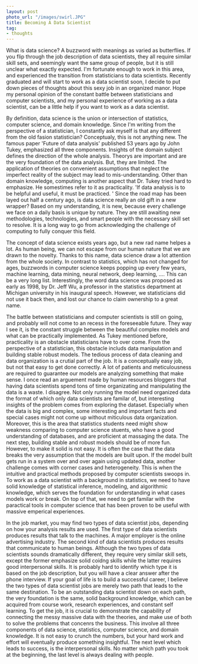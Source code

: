 ```yaml
---
layout: post
photo_url: "/images/swirl.JPG"
title: Becoming A Data Scientist
tag:
- thoughts
---
```



What is data science? A buzzword with meanings as varied as butterflies.  If you flip through the job description of data scientists, they all require similar skill sets, and seemingly want the same group of people, but it is still unclear what exactly expected.  I'm fortunate enough to work in this area, and experienced the transition from statisticians to data scientists.  Recently graduated and will start to work as a data scientist soon, I decide to put down pieces of thoughts about this sexy job in an organized manor.  Hope my personal opinion of the constant battle between statisticians and computer scientists, and my personal experience of working as a data scientist, can be a little help if you want to work as a data scientist.  


By definition, data science is the union or intersection of statistics, computer science, and domain knowledge. Since I'm writing from the perspective of a statistician, I constantly ask myself is that any different from the old fasion statistician?  Conceptualy, this is not anything new.  The famous paper 'Future of data analysis' published 53 years ago by John Tukey, emphasized all three components.  Insights of the domain subject defines the direction of the whole analysis.  Theorys are important and are the very foundation of the data analysis.  But, they are limited.  The application of theories on convenient assumptions that neglect the imperfect reality of the subject may lead to mis-understanding.  Other than domain knowledge, computing is another aspect that Dr. Tukey tried hard to emphasize. He somestimes refer to it as practicality.  'If data analysis is to be helpful and useful, it must be practiced. '  Since the road map has been layed out half a century ago, is data science really an old gift in a new wrapper?  Based on my understanding, it is new, because every challenge we face on a daily basis is unique by nature.  They are still awaiting new methodologies, technologies, and smart people with the necessary skill set to resolve. It is a long way to go from acknowledging the challenge of computing to fully conquer this field.  

The concept of data science exists years ago, but a new rad name helpes a lot.  As human being, we can not escape from our human nature that we are drawn to the novelty.  Thanks to this name, data science draw a lot attention from the whole society.  In contrast to statistics, which has not changed for ages, buzzwords in computer science keeps popping up every few years, machine learning, data mining, neural network, deep learning, ....  This can be a very long list.  Interestingly, the word data science was proposed as early as 1998, by Dr. Jeff Wu, a professor in the statistics department at Michigan university in his inaugural speech.  However, we statisticians did not use it back then, and lost our chance to claim ownership to a great name. 



The battle between statisticians and computer scientists is still on going, and probably will not come to an recess in the foreseeable future.  They way I see it, is the constant struggle between the beautiful complex models and what can be practically implemented.  As Tukey mentioned before, practicality is an obstacle statisticians have to over come.  From the perspective of a statistician, this obstacle includs data manipulation and building stable robust models.  The tedious process of data cleaning and data organization is a crutial part of the job.  It is a conceptually easy job, but not that easy to get done correctly.  A lot of patients and meticulousness are required to guarantee our models are analyzing something that make sense.  I once read an arguement made by human resources bloggers that having data scientists spend tons of time organizating and manipulating the data is a waste.  I disagree.  Not only running the model need organized data the format of which only data scientists are familar of, but interesting insights of the problem comes from exploring the dataset.  Especially when the data is big and complex, some interesting and important facts and special cases might not come up without miticulous data organization.  Moreover, this is the area that statistics students need might show weakness comparing to computer science stuents, who have a good understanding of databases, and are proficient at massaging the data.  The next step, building stable and robust models should be of more fun.  However, to make it solid is not easy.  It is often the case that the data breaks the very assumption that the models are built upon.  If the model built gets run in a system over and over again using updated data, another challenge comes with corner cases and heterogeneity.  This is when the intuitive and practical methods proposed by computer scientists swoops in.  To work as a data scientist with a background in statistics, we need to have solid knowledge of statistical inference, modeling, and algorithmic knowledge, which serves the foundation for understanding in what cases models work or break.  On top of that, we need to get familar with the paractical tools in computer science that has been proven to be useful with massive emperical experiences.



In the job market, you may find two types of data scientist jobs, depending on how your analysis results are used.  The first type of data scientists produces results that talk to the machines.  A major employer is the online advertising industry.  The second kind of data scientists produces results that communicate to human beings.  Although the two types of data scientists sounds dramatically different, they require very similar skill sets, except the former emphasize solid coidng skills while the latter requires good interpersonal skills.  It is probably hard to identify which type it is based on the job description, but you will have a clear answer after the phone interview.  If your goal of life is to build a successful career, I believe the two types of data scientist jobs are merely two path that leads to the same destination.  To be an outstanding data scientist down on each path, the very foundation is the same, solid background knowledge, which can be acquired from course work, research experiences, and constant self learning.  To get the job, it is crucial to demonstrate the capability of connecting the messy massive data with the theories, and make use of both to solve the problems that concenrs the business.  This involve all three components of data science, statistics, computer science, and domain knowledge.  It is not easy to crunch the numbers, but your hard work and effort will eventually produce something insightful.  The next level which leads to success, is the interpersonal skills.  No matter which path you took at the beginning, the last level is always dealing with people.  

